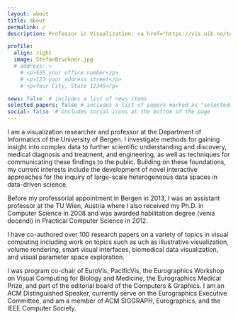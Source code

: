 ```yaml
---
layout: about
title: about
permalink: /
description: Professor in Visualization. <a href="https://vis.uib.no/team/bruckner/">Department of Informatics, University of Bergen</a>.

profile:
  align: right
  image: StefanBruckner.jpg
  # address: >
    # <p>555 your office number</p>
    # <p>123 your address street</p>
    # <p>Your City, State 12345</p>

news: false  # includes a list of news items
selected_papers: false # includes a list of papers marked as "selected={true}"
social: false  # includes social icons at the bottom of the page
---
```


I am a visualization researcher and professor at the Department of Informatics of the University of Bergen. I investigate methods for gaining insight into complex data to further scientific understanding and discovery, medical diagnosis and treatment, and engineering, as well as techniques for communicating these findings to the public. Building on these foundations, my current interests include the development of novel interactive approaches for the inquiry of large-scale heterogeneous data spaces in data-driven science.

Before my professorial appointment in Bergen in 2013, I was an assistant professor at the TU Wien, Austria where I also received my Ph.D. in Computer Science in 2008 and was awarded habilitation degree (venia docendi) in Practical Computer Science in 2012.

I have co-authored over 100 research papers on a variety of topics in visual computing including work on topics such as uch as illustrative visualization, volume rendering, smart visual interfaces, biomedical data visualization, and visual parameter space exploration.

I was program co-chair of EuroVis, PacificVis, the Eurographics Workshop on Visual Computing for Biology and Medicine, the Eurographics Medical Prize, and part of the editorial board of the Computers & Graphics. I am an ACM Distinguished Speaker, currently serve on the Eurographics Executive Committee, and am a member of ACM SIGGRAPH, Eurographics, and the IEEE Computer Society.
